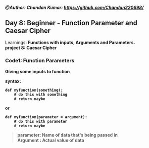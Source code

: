 ##### @Author: Chandan Kumar: https://github.com/Chandan220698/

## Day 8: Beginner - Function Parameter and Caesar Cipher
Learnings: <b>Functions with inputs, Arguments and Parameters<b>.<br>
project 8: Caesar Cipher

### Code1: Function Parameters
Giving some inputs to function

syntax:
```
def myfunction(something):
    # do this with something
    # return maybe
```
or

```
def myfunction(parameter = argument):
    # do this with parameter
    # return maybe

```
> parameter: Name of data that's being passed in<br>
> Argument : Actual value of data<br>